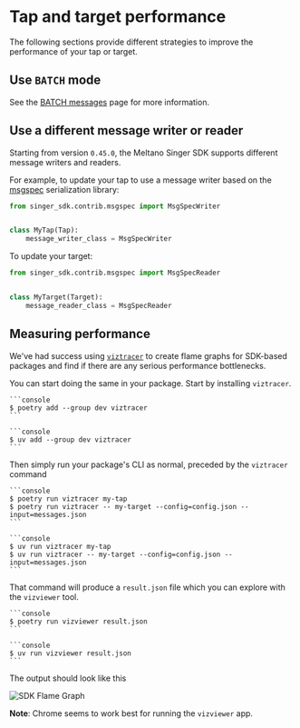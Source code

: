 # Tap and target performance

The following sections provide different strategies to improve the performance of your tap or target.

## Use `BATCH` mode

See the [BATCH messages](/batch.md) page for more information.

## Use a different message writer or reader

Starting from version `0.45.0`, the Meltano Singer SDK supports different message writers and readers.

For example, to update your tap to use a message writer based on the [msgspec](https://github.com/jcrist/msgspec/) serialization library:

```python
from singer_sdk.contrib.msgspec import MsgSpecWriter


class MyTap(Tap):
    message_writer_class = MsgSpecWriter
```

To update your target:

```python
from singer_sdk.contrib.msgspec import MsgSpecReader


class MyTarget(Target):
    message_reader_class = MsgSpecReader
```

## Measuring performance

We've had success using [`viztracer`](https://github.com/gaogaotiantian/viztracer) to create flame graphs for SDK-based packages and find if there are any serious performance bottlenecks.

You can start doing the same in your package. Start by installing `viztracer`.

````{tab} Poetry
```console
$ poetry add --group dev viztracer
```
````

````{tab} uv
```console
$ uv add --group dev viztracer
```
````

Then simply run your package's CLI as normal, preceded by the `viztracer` command

````{tab} Poetry
```console
$ poetry run viztracer my-tap
$ poetry run viztracer -- my-target --config=config.json --input=messages.json
```
````

````{tab} uv
```console
$ uv run viztracer my-tap
$ uv run viztracer -- my-target --config=config.json --input=messages.json
```
````

That command will produce a `result.json` file which you can explore with the `vizviewer` tool.

````{tab} Poetry
```console
$ poetry run vizviewer result.json
```
````

````{tab} uv
```console
$ uv run vizviewer result.json
```
````

The output should look like this

![SDK Flame Graph](https://gitlab.com/meltano/sdk/uploads/07633ba1217de6eb1bb0e018133c608d/_write_record_message.png)

**Note**: Chrome seems to work best for running the `vizviewer` app.
